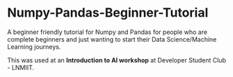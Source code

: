 # Numpy-Pandas-Beginner-Tutorial
A beginner friendly tutorial for Numpy and Pandas for people who are complete beginners and just wanting to start their Data Science/Machine Learning journeys.

This was used at an **Introduction to AI workshop** at Developer Student Club - LNMIIT.

